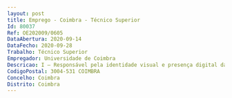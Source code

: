 ```yaml
--- 
layout: post
title: Emprego - Coimbra - Técnico Superior
Id: 80037
Ref: OE202009/0605
DataAbertura: 2020-09-14
DataFecho: 2020-09-28
Trabalho: Técnico Superior
Empregador: Universidade de Coimbra
Descricao: I – Responsável pela identidade visual e presença digital da instituição, design gráfico, web e produção multimédia, gestão de conteúdos digitais, desenvolvimento de aplicações web e de apoio à investigação  a) Conceção e produção de conteúdos digitais como cartazes, flyers, pendões, anúncios de imprensa, design para plataformas web, painéis de informação e outros meios digitais, conteúdos audiovisuais, etc b) Criação de logotipos institucionais e branding para eventos científicos, conceção, produção de artes finais, preparação de livros de normas e aplicação em letterheads, marcas de água, convites, diplomas, etc  c) Implementação da presença online para eventos científicos e unidades orgânicas autónomas, design de e implementação de websites institucionais ou de duração limitada e de plataformas de inscrição  submissão de conteúdos (frontend e backends de gestão e a sua integração com bases de dados)  d) Criação e gestão de conteúdos web e de todos os elementos gráficos relacionados com a divulgação online (Icones, banners para redes sociais, templates, etc) para eventos e unidades orgânicas  e) Implementação de gravação, transmissão e tratamento de conteúdos audiovisuais como eventos e aulas, integração de sistemas de streaming e vídeo conferência f) Desenvolvimento aplicações web e móveis para o apoio aos serviços e investigação cientifica, recolha de dados e gestão  monotorização de equipamentos g) Apoio à gestão de redes e sistemas, equipamentos de impressão e comunicações  h) Apoio ao utilizador final, serviços, docentes e investigadores. II – Experiência e bons conhecimentos na administração de sistemas, com especial relevância de sistemas de Linux BSD (Gentoo, Debian e CentOS) – implica domínio das ferramentas base com bash, sed awk, ssh, rsync, iptables, etc. III – Experiência na gestão de redes (NAT, tunnelling e firewall) e de serviços como ISC Bind e DHCPd, email (postfix, sendmail, roundecube, dovecot), webservers (apache, nginx, IIS), bases de dados (mysql mariadb, reds, etc), proxies (Squid, haProxy, etc)  IV – Experiência na implementação e manutenção de máquinas virtuais (em particular, libvirt KVM) – implica prática e conhecimentos na configuração de servidores e serviços em Linux  V – Experiência na gestão de certificados TLS e chaves de OpenSSH em plataformas Windows e Linux VI – Conhecimentos avançados de gestão de Active Directory, Samba e utilizadores em sistemas Unix VII – Conhecimentos em tecnologias de rede (vlan, acis, stp) e experiência na configuração de equipamentos Cisco  VIII – Capacidade de tradução  produção de tutoriais e documentação de apoio ao utilizador final  IX – Prática e capacidade de gestão na implementação de projetos das TI, em articulação com os serviços centrais da Universidade de Coimbra e outros fornecedores de serviços e equipamentos  X – Capacidade de integração e trabalho em equipa e facilidade no relacionamento e atendimento ao público  XI – Experiência na manutenção e resolução de problemas de hardware, UPS, RAID, cablagem, etc.
CodigoPostal: 3004-531 COIMBRA
Concelho: Coimbra
Distrito: Coimbra
--- 
```

